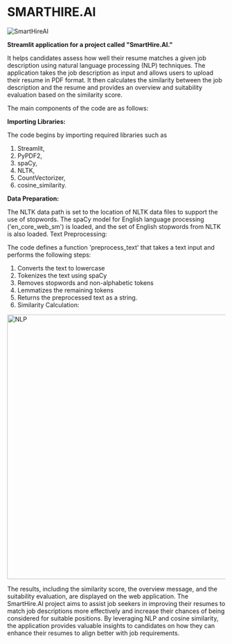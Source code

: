 # SMARTHIRE.Al

![SmartHireAI](https://github.com/Shreyanthds/SMARTHIRE.Al/assets/115062429/2b07ed46-cf02-4637-926a-740db755e92c)


**Streamlit application for a project called "SmartHire.AI."**

It helps candidates assess how well their resume matches a given job description using natural language processing (NLP) techniques. The application takes the job description as input and allows users to upload their resume in PDF format. It then calculates the similarity between the job description and the resume and provides an overview and suitability evaluation based on the similarity score.

The main components of the code are as follows:

**Importing Libraries:**

The code begins by importing required libraries such as
1. Streamlit,
2. PyPDF2,
3. spaCy,
4. NLTK,
5. CountVectorizer,
6. cosine_similarity.


**Data Preparation:**

The NLTK data path is set to the location of NLTK data files to support the use of stopwords.
The spaCy model for English language processing ('en_core_web_sm') is loaded, and the set of English stopwords from NLTK is also loaded.
Text Preprocessing:

The code defines a function 'preprocess_text' that takes a text input and performs the following steps:
1. Converts the text to lowercase
2. Tokenizes the text using spaCy
3. Removes stopwords and non-alphabetic tokens
4. Lemmatizes the remaining tokens
5. Returns the preprocessed text as a string.
6. Similarity Calculation:




<img width="612" alt="NLP" src="https://github.com/Shreyanthds/SMARTHIRE.Al/assets/115062429/a66aefa6-a33b-47db-b4e0-6dfaabda99ee">



The results, including the similarity score, the overview message, and the suitability evaluation, are displayed on the web application.
The SmartHire.AI project aims to assist job seekers in improving their resumes to match job descriptions more effectively and increase their chances of being considered for suitable positions. By leveraging NLP and cosine similarity, the application provides valuable insights to candidates on how they can enhance their resumes to align better with job requirements.
